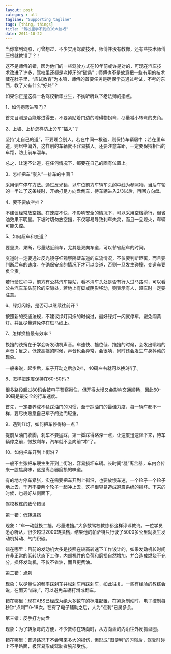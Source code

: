 ```yaml
---
layout: post
category : all
tagline: "Supporting tagline"
tags: [thing, things]
title: "驾校里学不到的10大技巧"
date: 2011-10-22
---
```

当你拿到驾照，可曾想过，不少实用驾驶技术，师傅并没有教你，还有些技术师傅压根就教错了？！

这不是师傅的错，因为他们的一些驾驶方式在10年前或许是对的，可现在汽车技术改进了许多，驾校里还都是老掉牙的“破桑”；师傅也不是故意把一些有用的技术藏在肚子里，“应试教育”为本嘛，师傅的首要任务是确保学员通过考试，不考的东西，教了又有什么“好处”？

如果你正是这样一名驾校新毕业生，不妨听听以下老法师的指点。

1、如何拐弯进窄门？

首先目测是否能够进得去，不要紧贴着门边的障碍物拐弯，尽量减小转弯的夹角。

2、上坡、上桥怎样防止旁车“插入”？

坚持“走自己的道”，不要理会别人。若在中间一根道，则保持车辆居中；若在里车道，则居中偏外，这样别的车辆就不容易插入。还要注意车距，一定要保持相当的车距，防止前车溜车。

总之，让速不让道，在任何情况下，都要在自己的固有位置上。

3、怎样把车“嵌入”一排车的中间？

采用倒车停车方法。通过反光镜，以车位前方车辆车头的中线为参照物，当后车轮的一半过了这条线时，开始打足方向盘倒车，待车辆进入2/3以后，再回方向盘。

4、要不要放空挡？

不建议经常放空挡。在速度不快、不影响安全的情况下，可以采用空档滑行，但省油效果不明显。下坡时切勿放空挡，不仅容易导致刹车失灵，而且一旦熄火，车辆可能失控。

5、如何超车和变道？

要坚决、果断，尽量贴近前车，尤其是双向车道，可以节省超车的时间。

变道时一定要通过反光镜仔细观察隔壁车道的车流情况，不仅要判断距离，而且要判断后车的速度。在确保安全的情况下才可以变道，否则一旦发生碰撞，变道车要负全责。

若行驶过程中，前方有公共汽车靠站，看不清车头处是否有行人过马路时，可以看公共汽车车头前轮的空隙处，若地上有脚或阴影移动，则表示有人，超车时一定要注意。

6、绿灯闪烁，是否可以继续往前开？

按照新的交通法规，不建议绿灯闪烁的时候过，最好绿灯一闪就停车，避免闯黄灯。并且尽量避免停在斑马线上。

7、怎样换挡最有效率？

换挡的诀窍在于学会听发动机声音。车速快、挡位低、拖挡的时候，会发出嗡嗡的声音；反之，低速高挡的时候，声音也会异常，会很响，同时还会发生车身抖动的现象。

一般来说，起步后，车子开动之后放2挡，40码左右就可以换3挡了。

8、怎样把速度保持在60-80码？

很多路段超过80码会被电子警察揪住，但开得太慢又会影响交通顺畅，因此60-80码是最安全的行车速度。

首先，一定要养成不猛踩油门的习惯，至于踩油门的最佳力度，每一辆车都不一样，要尽快熟悉自己车子的油门轻重。

9、遇到红灯，如何把车停得稳一点？

提前从油门收脚，刹车不要猛踩，第一脚踩得略深一点，让速度迅速降下来，待车辆停之前，微放刹车，汽车就不会向前“冲”了。

10、如何把车开到上街沿？

一般不主张把车硬生生开到上街沿，容易损坏车辆。长时间“凝”离合器，车内会传来一股焦臭味，这是离合器磨损的味道。

有的地方停车紧张，实在需要把车开到上街沿，也要放慢车速，一个轮子一个轮子地上去，千万不要两个轮子一起冲上去，这样很容易造成避震系统的损坏。下来的时候，也最好从侧面下。 

驾校教练的致命错误 

第一错：低转进挡

现象：“车一动就换二挡，尽量进挡。”大多数驾校教练都这样谆谆教诲。一位学员悉心听从，很少超过2000转换档，结果他的帕萨特只行驶了5000多公里就发生发动机抖动、气门积碳。

错在哪里：目前的发动机大多是按照在较高转速下工作设计的，如果发动机长时间在非正常的低转状态下工作，内部机件的负荷和磨损自然增加，并会造成燃烧不充分，损坏发动机，不仅不省油，而且更费油。 

第二错：点刹

现象：以尽量快的频率踩刹车并松刹车再踩刹车，如此往复。一些有经验的教练会说，在雨天“点刹”，可以避免车辆打滑或翻车。

错在哪里：现在ABS已经成为绝大多数车的标准配置，在紧急制动时，电子控制每秒钟“点刹”10-18次。在有了电子辅助之后，人为“点刹”已属多余。 

第三错：反手打方向盘

现象：为了转急弯的方便，不少教练在转向时，从方向盘的内沿往外反抓盘圈。

错在哪里：普通路况下不会带来多大的损伤，但形成“图便利”的习惯后，驾驶时碰上不平路面，极容易形成驾驶者腕部受伤。